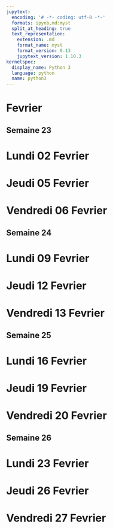 ```yaml
---
jupytext:
  encoding: '# -*- coding: utf-8 -*-'
  formats: ipynb,md:myst
  split_at_heading: true
  text_representation:
    extension: .md
    format_name: myst
    format_version: 0.13
    jupytext_version: 1.10.3
kernelspec:
  display_name: Python 3
  language: python
  name: python3
---
```


# Fevrier
## Semaine 23 
# Lundi 02 Fevrier


# Jeudi 05 Fevrier


# Vendredi 06 Fevrier


## Semaine 24 
# Lundi 09 Fevrier


# Jeudi 12 Fevrier


# Vendredi 13 Fevrier


## Semaine 25 
# Lundi 16 Fevrier


# Jeudi 19 Fevrier


# Vendredi 20 Fevrier


## Semaine 26 
# Lundi 23 Fevrier


# Jeudi 26 Fevrier


# Vendredi 27 Fevrier


